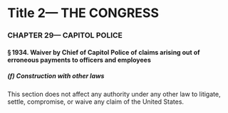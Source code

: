 
# Title 2— THE CONGRESS
### CHAPTER 29— CAPITOL POLICE
#### § 1934. Waiver by Chief of Capitol Police of claims arising out of erroneous payments to officers and employees
##### (f) Construction with other laws

This section does not affect any authority under any other law to litigate, settle, compromise, or waive any claim of the United States.
